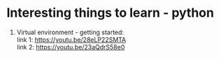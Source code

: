 # Interesting things to learn - python

1. Virtual environment - getting started: <br>
link 1: https://youtu.be/28eLP22SMTA  <br>
link 2: https://youtu.be/23aQdrS58e0

